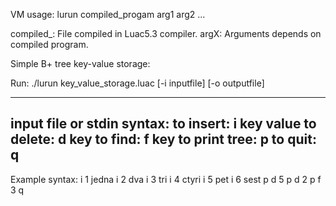 VM usage:
lurun compiled_progam arg1 arg2 ...

compiled_: File compiled in Luac5.3 compiler.
argX: Arguments depends on compiled program.


Simple B+ tree key-value storage:

Run:
./lurun key_value_storage.luac [-i inputfile] [-o outputfile]

----------------------------------------------
input file or stdin syntax:
to insert:	i key<number> value
to delete:	d key<number>
to find:	f key<number>
to print tree:	p
to quit:	q
----------------------------------------------
Example syntax:
i 1 jedna
i 2 dva
i 3 tri
i 4 ctyri
i 5 pet
i 6 sest
p
d 5
p
d 2
p
f 3
q